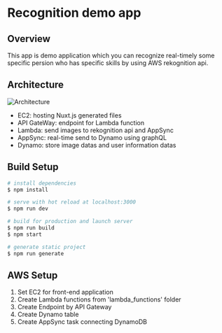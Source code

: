 # Recognition demo app

## Overview
This app is demo application which you can recognize real-timely some specific persion who has specific skills by using AWS rekognition api.
## Architecture

![Architecture](https://user-images.githubusercontent.com/11176574/101234905-c89d1000-3706-11eb-841f-e6780cf467d0.png)

- EC2: hosting Nuxt.js generated files
- API GateWay: endpoint for Lambda function
- Lambda: send images to rekognition api and AppSync
- AppSync: real-time send to Dynamo using graphQL
- Dynamo: store image datas and user information datas

## Build Setup

``` bash
# install dependencies
$ npm install

# serve with hot reload at localhost:3000
$ npm run dev

# build for production and launch server
$ npm run build
$ npm start

# generate static project
$ npm run generate
```
## AWS Setup
 1. Set EC2 for front-end application
 2. Create Lambda functions from 'lambda_functions' folder
 3. Create Endpoint by API Gateway
 4. Create Dynamo table
 5. Create AppSync task connecting DynamoDB
